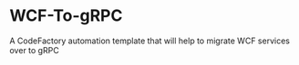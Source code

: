 # WCF-To-gRPC
A CodeFactory automation template that will help to migrate WCF services over to gRPC
